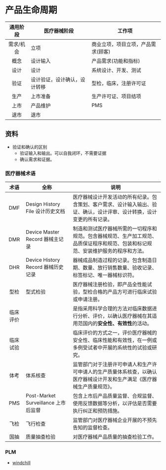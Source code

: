 # 产品生命周期

| 通用阶段 | 医疗器械阶段 | 工作项 |
| :-: | - | - |
| 需求/机会 | 立项 | 商业立项，项目立项，产品需求(顾客) |
| 概念 | 设计输入 | 产品需求(功能和指标) |
| 设计 | 设计 | 系统设计、开发、测试 |
| 验证 | 设计验证，设计确认，设计转移 | 型检，临床，注册许可证 |
| 生产 | 上市准备 | 生产许可证、项目结项 |
| 上市 | 产品维护 | PMS |
| 退市 | 退市 |  |

## 资料
* 验证和确认的区别
  * 验证输入和输出。可以自我闭环，不需要证据
  * 确认需求和证据。

### 医疗器械术语
| 术语 | 全称 | 说明 |
| :-: | - | - |
| DMF | Design History File 设计历史文档 | 医疗器械设计开发活动的所有纪录。包含策划、客户需求、设计输入输出、验证、确认，设计评审、设计转换，设计变更的所有记录。 |
| DMR | Device Master Record 器械主记录 | 制造和测试医疗器械所需的一切程序和规范。包含器械规范、生产加工规范、品质保证程序和规范、包装和标记规范、安装维护服务的程序和方法。 |
| DHR | Device History Record 器械历史记录 | 器械成品制造过程的记录。包含制造日期、数量、放行销售数量、验收记录、标签标记、唯一器械标识符。 |
| 型检 | 型式检验 | 医疗器械注册检验，即产品全性能试验，型检合格的产品方可进行临床试验或申请注册。 |
| 临床评价 |  | 是指采用科学合理的方法对临床数据进行分析、评价，以确认医疗器械在其适用范国内的**安全性、有效性**的活动。 |
| 临床试验 |  | 临床评价的方式之一，评价医疗器械的安全性、临床性能和有效性，在一例或多例受试者中开展的系统性的试验或研究。 |
| 体考 | 体系核查 | 监管部门对于注册许可申请人和生产许可申请人的生产质量体系核查，以确认医疗器械设计开发和生产满足《医疗器械生产质量规范》。 |
| PMS | Post-Market Surveillance 上市后监督 | 包含上市后产品质量监督、合规监督、使用反馈数据等分析，以评估是否需要执行纠正和预防措施。 |
| 飞检 | 飞行检查 | 监管部门对医疗器械企业开展的不预先告知的监督检查。 |
| 国抽 | 质量抽查检验 | 对医疗器械产品质量的抽查检验工作。 |

### PLM
* [windchill](http://proechina.com/products/windchill_function.html)
